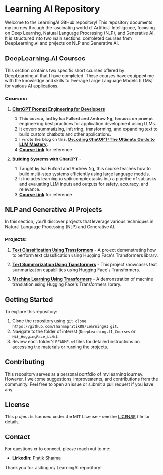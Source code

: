# Learning AI Repository

Welcome to the LearningAI GitHub repository! This repository documents my journey through the fascinating world of Artificial Intelligence, focusing on Deep Learning, Natural Language Processing (NLP), and Generative AI. It is structured into two main sections: completed courses from DeepLearning.AI and projects on NLP and Generative AI.

## DeepLearning.AI Courses

This section contains two specific short courses offered by DeepLearning.AI that I have completed. These courses have equipped me with the knowledge and skills to leverage Large Language Models (LLMs) for various AI applications.

### Courses:

1. **[ChatGPT Prompt Engineering for Developers](https://github.com/sharmapratik88/LearningAI/tree/main/DeepLearning.AI/01_ChatGPT_Prompt_Engineering_Developers)**
   1. This course, led by Isa Fulford and Andrew Ng, focuses on prompt engineering best practices for application development using LLMs. 
   2. It covers summarizing, inferring, transforming, and expanding text to build custom chatbots and other applications. 
   3. I wrote the blog on this: **[Decoding ChatGPT: The Ultimate Guide to LLM Mastery](https://pratikdsharma.com/chatgpt-prompt-engineering/)**.
   4. **[Course Link](https://www.deeplearning.ai/short-courses/chatgpt-prompt-engineering-for-developers/)** for reference.

2. **[Building Systems with ChatGPT](https://github.com/sharmapratik88/LearningAI/tree/main/DeepLearning.AI/02_Building_Systems_with_OpenAI_API)** - 
   1. Taught by Isa Fulford and Andrew Ng, this course teaches how to build multi-step systems efficiently using large language models. 
   2. It includes learning to split complex tasks into a pipeline of subtasks and evaluating LLM inputs and outputs for safety, accuracy, and relevance.
   3. **[Course Link](https://www.deeplearning.ai/short-courses/building-systems-with-chatgpt/)** for reference.

## NLP and Generative AI Projects

In this section, you'll discover projects that leverage various techniques in Natural Language Processing (NLP) and Generative AI.

### Projects:

1. **[Text Classification Using Transformers](https://nbviewer.org/github/sharmapratik88/LearningAI/blob/main/NLP_HuggingFace_LLMs/HF_Text_Classification.ipynb)** - A project demonstrating how to perform text classification using Hugging Face's Transformers library.

2. **[Text Summarization Using Transformers](https://nbviewer.org/github/sharmapratik88/LearningAI/blob/main/NLP_HuggingFace_LLMs/HF_Text_Summarizer.ipynb)** - This project showcases text summarization capabilities using Hugging Face's Transformers.

3. **[Machine Learning Using Transformers](https://nbviewer.org/github/sharmapratik88/LearningAI/blob/main/NLP_HuggingFace_LLMs/HF_Machine_Translation.ipynb)** - A demonstration of machine translation using Hugging Face's Transformers library.

## Getting Started

To explore this repository:

1. Clone the repository using `git clone https://github.com/sharmapratik88/LearningAI.git`.
2. Navigate to the folder of interest (`DeepLearning.AI_Courses` or `NLP_HuggingFace_LLMs`).
3. Review each folder's `README.md` files for detailed instructions on accessing the materials or running the projects.

## Contributing

This repository serves as a personal portfolio of my learning journey. However, I welcome suggestions, improvements, and contributions from the community. Feel free to open an issue or submit a pull request if you have any.

## License

This project is licensed under the MIT License - see the [LICENSE](https://github.com/sharmapratik88/LearningAI/blob/main/LICENSE) file for details.

## Contact

For questions or to connect, please reach out to me:
- **LinkedIn:** [Pratik Sharma](https://linkedin.com/in/sharmapratikd)

Thank you for visiting my LearningAI repository!
